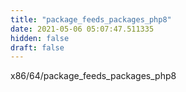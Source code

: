 ```yaml
---
title: "package_feeds_packages_php8"
date: 2021-05-06 05:07:47.511335
hidden: false
draft: false
---
```


x86/64/package_feeds_packages_php8

